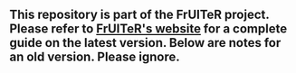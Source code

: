 ## This repository is part of the FrUITeR project. Please refer to [FrUITeR's website](https://felicitia.github.io/FrUITeR/) for a complete guide on the latest version. Below are notes for an old version. Please ignore.
